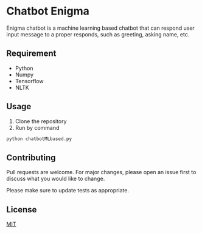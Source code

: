 # Chatbot Enigma

Enigma chatbot is a machine learning based chatbot that can respond user input message to a proper responds, such as greeting, asking name, etc.
## Requirement
* Python
* Numpy
* Tensorflow
* NLTK


## Usage
1. Clone the repository
2. Run by command
```bash
python chatbotMLbased.py
```

## Contributing
Pull requests are welcome. For major changes, please open an issue first to discuss what you would like to change.

Please make sure to update tests as appropriate.

## License
[MIT](https://choosealicense.com/licenses/mit/)